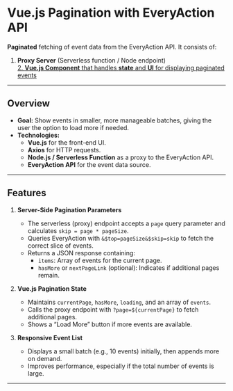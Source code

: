 # Vue.js Pagination with EveryAction API

**Paginated** fetching of event data from the EveryAction API. It consists of:

1. **Proxy Server** (Serverless function / Node endpoint)  
[2. **Vue.js Component** that handles **state** and **UI** for displaying paginated events](https://github.com/curiousmockingbird/vdlf/blob/master/resources/scripts/components/EventListHome.vue)


---

## Overview

- **Goal:** Show events in smaller, more manageable batches, giving the user the option to load more if needed.  
- **Technologies:**
  - **Vue.js** for the front-end UI.
  - **Axios** for HTTP requests.
  - **Node.js / Serverless Function** as a proxy to the EveryAction API.
  - **EveryAction API** for the event data source.

---

## Features

1. **Server-Side Pagination Parameters**
   - The serverless (proxy) endpoint accepts a `page` query parameter and calculates `skip = page * pageSize`.
   - Queries EveryAction with `&$top=pageSize&$skip=skip` to fetch the correct slice of events.
   - Returns a JSON response containing:
     - `items`: Array of events for the current page.
     - `hasMore` or `nextPageLink` (optional): Indicates if additional pages remain.

2. **Vue.js Pagination State**
   - Maintains `currentPage`, `hasMore`, `loading`, and an array of `events`.
   - Calls the proxy endpoint with `?page=${currentPage}` to fetch additional pages.
   - Shows a “Load More” button if more events are available.

3. **Responsive Event List**
   - Displays a small batch (e.g., 10 events) initially, then appends more on demand.
   - Improves performance, especially if the total number of events is large.

---
